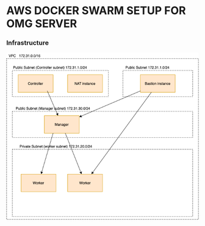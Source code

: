 # AWS DOCKER SWARM SETUP FOR OMG SERVER

### Infrastructure
![image](https://github.com/thienhaole92/omg_aws_docker_swarm/blob/main/images/infrastructure.png)